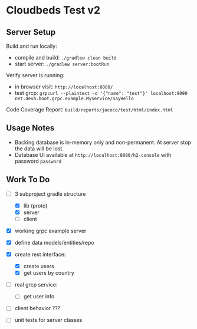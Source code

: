 # Cloudbeds Test v2

## Server Setup

Build and run locally:
* compile and build: `./gradlew clean build`
* start server: `./gradlew server:bootRun`

Verify server is running:
* in browser visit: `http://localhost:8080/`
* test grcp: `grpcurl --plaintext -d '{"name": "test"}' localhost:9090 net.devh.boot.grpc.example.MyService/SayHello`

Code Coverage Report: `build/reports/jacoco/test/html/index.html`

## Usage Notes

* Backing database is in-memory only and non-permanent. At server stop the data will be lost.
* Database UI available at `http://localhost:8080/h2-console` with password `password`


## Work To Do

* [ ] 3 subproject gradle structure
    * [X] lib (proto)
    * [X] server
    * [ ] client
* [X] working grpc example server
* [X] define data models/entities/repo
* [X] create rest interface:
    * [X] create users
    * [X] get users by country
* [ ] real grcp service:
    * [ ] get user info
* [ ] client behavior ???
* [ ] unit tests for server classes

